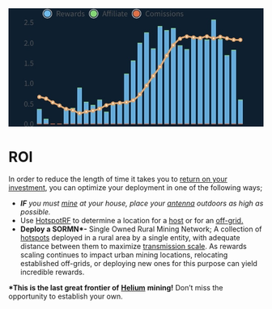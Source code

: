  <img src="../.gitbook/assets/image1.jpeg" width="650px" height="auto">

# ROI

In order to reduce the length of time it takes you to [return on your investment](../helium-glossary.md#roi), you can optimize your deployment in one of the following ways;

* _**IF** you must_ [_mine_](../helium-glossary.md#mining) _at your house, place your_ [_antenna_](../helium-glossary.md#antenna) _outdoors as high as possible._
* Use [HotspotRF](https://hotspotrf.com/) to determine a location for a [host](../helium-glossary.md#host) or for an [off-grid.](../helium-glossary.md#off-grid)
* **Deploy a SORMN\*-** Single Owned Rural Mining Network; A collection of [hotspots](../helium-glossary.md#hotspot) deployed in a rural area by a single entity, with adequate distance between them to maximize [transmission scale](../helium-glossary.md#transmission-scale). As rewards scaling continues to impact urban mining locations, relocating established off-grids, or deploying new ones for this purpose can yield incredible rewards.

**\*This is the last great frontier of** [**Helium**](../helium-glossary.md#helium) **mining!** Don’t miss the opportunity to establish your own.&#x20;
